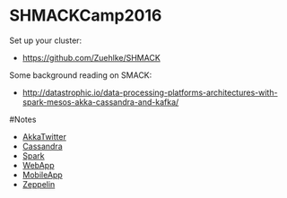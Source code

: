 # SHMACKCamp2016

Set up your cluster:
* https://github.com/Zuehlke/SHMACK

Some background reading on SMACK:
* http://datastrophic.io/data-processing-platforms-architectures-with-spark-mesos-akka-cassandra-and-kafka/

#Notes
* [AkkaTwitter](AkkaTwitter/README.md)
* [Cassandra](Cassandra/README.md)
* [Spark](Spark/README.md)
* [WebApp](WebApp/README.md)
* [MobileApp](MobileApp/README.md)
* [Zeppelin](Zeppelin/README.md)


